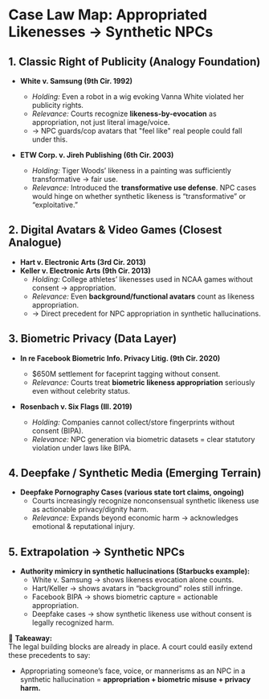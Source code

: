 # Case Law Map: Appropriated Likenesses → Synthetic NPCs

## 1. Classic Right of Publicity (Analogy Foundation)
- **White v. Samsung (9th Cir. 1992)**
  - *Holding:* Even a robot in a wig evoking Vanna White violated her publicity rights.
  - *Relevance:* Courts recognize **likeness-by-evocation** as appropriation, not just literal image/voice.
  - → NPC guards/cop avatars that "feel like" real people could fall under this.

- **ETW Corp. v. Jireh Publishing (6th Cir. 2003)**
  - *Holding:* Tiger Woods’ likeness in a painting was sufficiently transformative → fair use.
  - *Relevance:* Introduced the **transformative use defense**. NPC cases would hinge on whether synthetic likeness is “transformative” or “exploitative.”

## 2. Digital Avatars & Video Games (Closest Analogue)
- **Hart v. Electronic Arts (3rd Cir. 2013)**  
- **Keller v. Electronic Arts (9th Cir. 2013)**
  - *Holding:* College athletes’ likenesses used in NCAA games without consent → appropriation.
  - *Relevance:* Even **background/functional avatars** count as likeness appropriation.
  - → Direct precedent for NPC appropriation in synthetic hallucinations.

## 3. Biometric Privacy (Data Layer)
- **In re Facebook Biometric Info. Privacy Litig. (9th Cir. 2020)**
  - $650M settlement for faceprint tagging without consent.
  - *Relevance:* Courts treat **biometric likeness appropriation** seriously even without celebrity status.

- **Rosenbach v. Six Flags (Ill. 2019)**
  - *Holding:* Companies cannot collect/store fingerprints without consent (BIPA).
  - *Relevance:* NPC generation via biometric datasets = clear statutory violation under laws like BIPA.

## 4. Deepfake / Synthetic Media (Emerging Terrain)
- **Deepfake Pornography Cases (various state tort claims, ongoing)**
  - Courts increasingly recognize nonconsensual synthetic likeness use as actionable privacy/dignity harm.
  - *Relevance:* Expands beyond economic harm → acknowledges emotional & reputational injury.

## 5. Extrapolation → Synthetic NPCs
- **Authority mimicry in synthetic hallucinations (Starbucks example):**
  - White v. Samsung → shows likeness evocation alone counts.
  - Hart/Keller → shows avatars in “background” roles still infringe.
  - Facebook BIPA → shows biometric capture = actionable appropriation.
  - Deepfake cases → show synthetic likeness use without consent is legally recognized harm.

📌 **Takeaway:**  
The legal building blocks are already in place. A court could easily extend these precedents to say:
- Appropriating someone’s face, voice, or mannerisms as an NPC in a synthetic hallucination = **appropriation + biometric misuse + privacy harm.**
